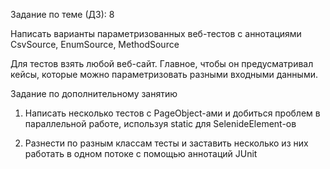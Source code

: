 Задание по теме (ДЗ): 8    

Написать варианты параметризованных веб-тестов c аннотациями CsvSource, EnumSource, MethodSource

Для тестов взять любой веб-сайт. Главное, чтобы он предусматривал кейсы, которые можно параметризовать разными входными данными.

Задание по дополнительному занятию    
1) Написать несколько тестов с PageObject-ами и добиться проблем в параллельной работе, используя static для SelenideElement-ов

2) Разнести по разным классам тесты и заставить несколько из них работать в одном потоке с помощью аннотаций JUnit